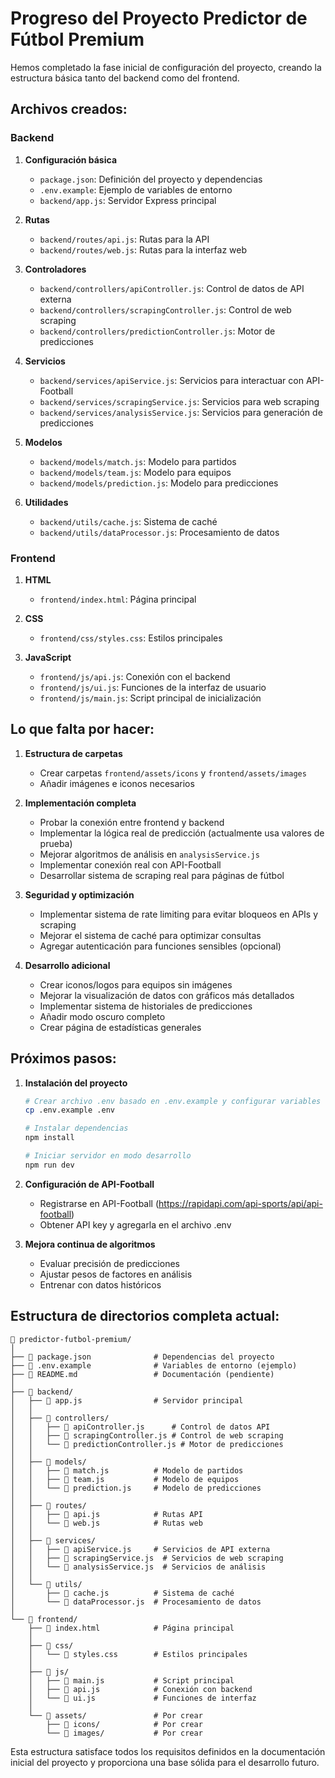 # Progreso del Proyecto Predictor de Fútbol Premium

Hemos completado la fase inicial de configuración del proyecto, creando la estructura básica tanto del backend como del frontend.

## Archivos creados:

### Backend
1. **Configuración básica**
   - `package.json`: Definición del proyecto y dependencias
   - `.env.example`: Ejemplo de variables de entorno
   - `backend/app.js`: Servidor Express principal

2. **Rutas**
   - `backend/routes/api.js`: Rutas para la API
   - `backend/routes/web.js`: Rutas para la interfaz web

3. **Controladores**
   - `backend/controllers/apiController.js`: Control de datos de API externa
   - `backend/controllers/scrapingController.js`: Control de web scraping
   - `backend/controllers/predictionController.js`: Motor de predicciones

4. **Servicios**
   - `backend/services/apiService.js`: Servicios para interactuar con API-Football
   - `backend/services/scrapingService.js`: Servicios para web scraping
   - `backend/services/analysisService.js`: Servicios para generación de predicciones

5. **Modelos**
   - `backend/models/match.js`: Modelo para partidos
   - `backend/models/team.js`: Modelo para equipos
   - `backend/models/prediction.js`: Modelo para predicciones

6. **Utilidades**
   - `backend/utils/cache.js`: Sistema de caché
   - `backend/utils/dataProcessor.js`: Procesamiento de datos

### Frontend
1. **HTML**
   - `frontend/index.html`: Página principal

2. **CSS**
   - `frontend/css/styles.css`: Estilos principales

3. **JavaScript**
   - `frontend/js/api.js`: Conexión con el backend
   - `frontend/js/ui.js`: Funciones de la interfaz de usuario
   - `frontend/js/main.js`: Script principal de inicialización

## Lo que falta por hacer:

1. **Estructura de carpetas**
   - Crear carpetas `frontend/assets/icons` y `frontend/assets/images`
   - Añadir imágenes e iconos necesarios

2. **Implementación completa**
   - Probar la conexión entre frontend y backend
   - Implementar la lógica real de predicción (actualmente usa valores de prueba)
   - Mejorar algoritmos de análisis en `analysisService.js`
   - Implementar conexión real con API-Football
   - Desarrollar sistema de scraping real para páginas de fútbol

3. **Seguridad y optimización**
   - Implementar sistema de rate limiting para evitar bloqueos en APIs y scraping
   - Mejorar el sistema de caché para optimizar consultas
   - Agregar autenticación para funciones sensibles (opcional)

4. **Desarrollo adicional**
   - Crear iconos/logos para equipos sin imágenes
   - Mejorar la visualización de datos con gráficos más detallados
   - Implementar sistema de historiales de predicciones
   - Añadir modo oscuro completo
   - Crear página de estadísticas generales

## Próximos pasos:

1. **Instalación del proyecto**
   ```bash
   # Crear archivo .env basado en .env.example y configurar variables
   cp .env.example .env
   
   # Instalar dependencias
   npm install
   
   # Iniciar servidor en modo desarrollo
   npm run dev
   ```

2. **Configuración de API-Football**
   - Registrarse en API-Football (https://rapidapi.com/api-sports/api/api-football)
   - Obtener API key y agregarla en el archivo .env

3. **Mejora continua de algoritmos**
   - Evaluar precisión de predicciones
   - Ajustar pesos de factores en análisis
   - Entrenar con datos históricos

## Estructura de directorios completa actual:

```
📁 predictor-futbol-premium/
│
├── 📄 package.json              # Dependencias del proyecto
├── 📄 .env.example              # Variables de entorno (ejemplo)
├── 📄 README.md                 # Documentación (pendiente)
│
├── 📁 backend/
│   ├── 📄 app.js                # Servidor principal
│   │
│   ├── 📁 controllers/
│   │   ├── 📄 apiController.js      # Control de datos API
│   │   ├── 📄 scrapingController.js # Control de web scraping
│   │   └── 📄 predictionController.js # Motor de predicciones
│   │
│   ├── 📁 models/
│   │   ├── 📄 match.js          # Modelo de partidos
│   │   ├── 📄 team.js           # Modelo de equipos
│   │   └── 📄 prediction.js     # Modelo de predicciones
│   │
│   ├── 📁 routes/
│   │   ├── 📄 api.js            # Rutas API
│   │   └── 📄 web.js            # Rutas web
│   │
│   ├── 📁 services/
│   │   ├── 📄 apiService.js     # Servicios de API externa
│   │   ├── 📄 scrapingService.js  # Servicios de web scraping
│   │   └── 📄 analysisService.js  # Servicios de análisis
│   │
│   └── 📁 utils/
│       ├── 📄 cache.js          # Sistema de caché
│       └── 📄 dataProcessor.js  # Procesamiento de datos
│
└── 📁 frontend/
    ├── 📄 index.html            # Página principal
    │
    ├── 📁 css/
    │   └── 📄 styles.css        # Estilos principales
    │
    ├── 📁 js/
    │   ├── 📄 main.js           # Script principal
    │   ├── 📄 api.js            # Conexión con backend
    │   └── 📄 ui.js             # Funciones de interfaz
    │
    └── 📁 assets/               # Por crear
        ├── 📁 icons/            # Por crear
        └── 📁 images/           # Por crear
```

Esta estructura satisface todos los requisitos definidos en la documentación inicial del proyecto y proporciona una base sólida para el desarrollo futuro.
